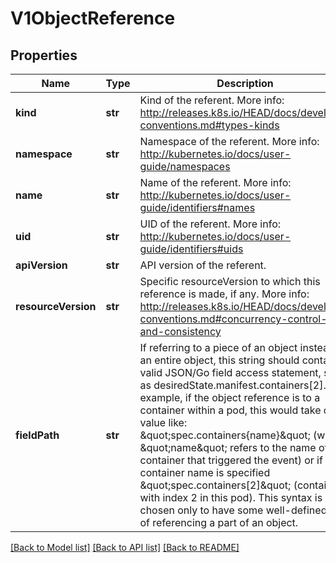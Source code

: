 # V1ObjectReference

## Properties
Name | Type | Description | Notes
------------ | ------------- | ------------- | -------------
**kind** | **str** | Kind of the referent. More info: http://releases.k8s.io/HEAD/docs/devel/api-conventions.md#types-kinds | [optional] 
**namespace** | **str** | Namespace of the referent. More info: http://kubernetes.io/docs/user-guide/namespaces | [optional] 
**name** | **str** | Name of the referent. More info: http://kubernetes.io/docs/user-guide/identifiers#names | [optional] 
**uid** | **str** | UID of the referent. More info: http://kubernetes.io/docs/user-guide/identifiers#uids | [optional] 
**apiVersion** | **str** | API version of the referent. | [optional] 
**resourceVersion** | **str** | Specific resourceVersion to which this reference is made, if any. More info: http://releases.k8s.io/HEAD/docs/devel/api-conventions.md#concurrency-control-and-consistency | [optional] 
**fieldPath** | **str** | If referring to a piece of an object instead of an entire object, this string should contain a valid JSON/Go field access statement, such as desiredState.manifest.containers[2]. For example, if the object reference is to a container within a pod, this would take on a value like: \&quot;spec.containers{name}\&quot; (where \&quot;name\&quot; refers to the name of the container that triggered the event) or if no container name is specified \&quot;spec.containers[2]\&quot; (container with index 2 in this pod). This syntax is chosen only to have some well-defined way of referencing a part of an object. | [optional] 

[[Back to Model list]](../README.md#documentation-for-models) [[Back to API list]](../README.md#documentation-for-api-endpoints) [[Back to README]](../README.md)


